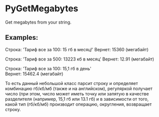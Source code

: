 # PyGetMegabytes
Get megabytes from your string.

## Examples:

Строка: 'Тариф все за 100: 15 гб в месяц!'
Вернет: 15360 (мегабайт)

Строка: 'Тариф все за 500: 13223 кб в месяц'
Вернет: 12.91 (мегабайт)

Строка: 'Тариф все за 100: 15,1 гб в день'        
Вернет: 15462.4 (мегабайт)


То есть данный небольшой класс парсит строку и определяет комбинацию гб/кб/мб (также и на английском), регуляркой получает число (при этом, число может иметь точку или запятую в качестве разделителя (например, 15,1 гб или 13.1 гб) и в зависимости от того, какой тип (гб/кб/мб) производит операцию, округления, возвращает строку.
